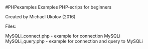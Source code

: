 #PHPexamples
Examples PHP-scrips for beginners

Created by Michael Ukolov (2016)

Files:

MySQLi_connect.php - example for connection MySQLi   
MySQLi_query.php - example for connection and query to MySQLi
